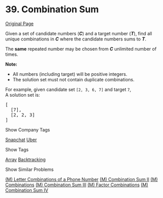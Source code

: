 # 39. Combination Sum

[Original Page](https://leetcode.com/problems/combination-sum/)

Given a set of candidate numbers (**_C_**) and a target number (**_T_**), find all unique combinations in **_C_** where the candidate numbers sums to **_T_**.

The **same** repeated number may be chosen from **_C_** unlimited number of times.

**Note:**  

*   All numbers (including target) will be positive integers.
*   The solution set must not contain duplicate combinations.

For example, given candidate set `[2, 3, 6, 7]` and target `7`,  
A solution set is:  

<pre>[
  [7],
  [2, 2, 3]
]
</pre>

<div>

<div id="company_tags" class="btn btn-xs btn-warning">Show Company Tags</div>

<span class="hidebutton">[Snapchat](/company/snapchat/) [Uber](/company/uber/)</span></div>

<div>

<div id="tags" class="btn btn-xs btn-warning">Show Tags</div>

<span class="hidebutton">[Array](/tag/array/) [Backtracking](/tag/backtracking/)</span></div>

<div>

<div id="similar" class="btn btn-xs btn-warning">Show Similar Problems</div>

<span class="hidebutton">[(M) Letter Combinations of a Phone Number](/problems/letter-combinations-of-a-phone-number/) [(M) Combination Sum II](/problems/combination-sum-ii/) [(M) Combinations](/problems/combinations/) [(M) Combination Sum III](/problems/combination-sum-iii/) [(M) Factor Combinations](/problems/factor-combinations/) [(M) Combination Sum IV](/problems/combination-sum-iv/)</span></div>